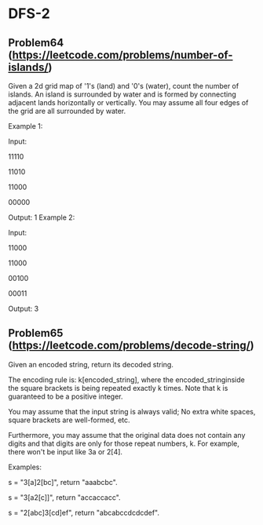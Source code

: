 # DFS-2

## Problem64 (https://leetcode.com/problems/number-of-islands/)
Given a 2d grid map of '1's (land) and '0's (water), count the number of islands. An island is surrounded by water and is formed by connecting adjacent lands horizontally or vertically. You may assume all four edges of the grid are all surrounded by water.

Example 1:

Input:

11110

11010

11000

00000

Output: 1
Example 2:

Input:

11000

11000

00100

00011

Output: 3

## Problem65 (https://leetcode.com/problems/decode-string/)
Given an encoded string, return its decoded string.

The encoding rule is: k[encoded_string], where the encoded_stringinside the square brackets is being repeated exactly k times. Note that k is guaranteed to be a positive integer.

You may assume that the input string is always valid; No extra white spaces, square brackets are well-formed, etc.

Furthermore, you may assume that the original data does not contain any digits and that digits are only for those repeat numbers, k. For example, there won't be input like 3a or 2[4].

Examples:

s = "3[a]2[bc]", return "aaabcbc".

s = "3[a2[c]]", return "accaccacc".

s = "2[abc]3[cd]ef", return "abcabccdcdcdef".
